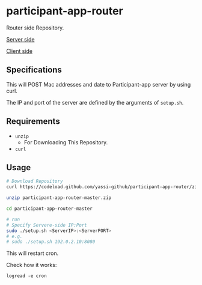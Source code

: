 # participant-app-router

Router side Repository.

[Server side](https://github.com/higuruchi/participant-app)

[Client side](https://github.com/yassi-github/participant-app-client)


## Specifications

This will POST Mac addresses and date to Participant-app server by using curl.

The IP and port of the server are defined by the arguments of `setup.sh`.


## Requirements

- `unzip`
    - For Downloading This Repository.
- `curl`

## Usage

```bash
# Download Repository
curl https://codeload.github.com/yassi-github/participant-app-router/zip/refs/heads/master -o participant-app-router-master.zip

unzip participant-app-router-master.zip

cd participant-app-router-master

# run
# Specify Servere-side IP:Port
sudo ./setup.sh <ServerIP>:<ServerPORT>
# e.g.
# sudo ./setup.sh 192.0.2.10:8080
```

This will restart cron.  

Check how it works:

```
logread -e cron
```
